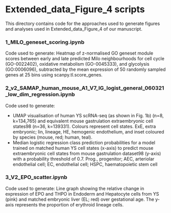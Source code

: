 # Extended_data_Figure_4 scripts

This directory contains code for the approaches used to generate figures and analyses used in Extended_data_Figure_4 of our manuscript. 

### 1_MILO_geneset_scoring.ipynb
Code used to generate: Heatmap of z-normalised GO geneset module scores between early and late predicted Milo neighbourhoods for cell cycle (GO-0022402), oxidative metabolism (GO-0045333), and glycolysis (GO:0006096), subtracted by the mean expression of 50 randomly sampled genes at 25 bins using scanpy.tl.score_genes.


### 2_v2_SAMAP_human_mouse_A1_V7_IG_logist_general_060321_low_dim_regression.ipynb
Code used to generate: 
- UMAP visualisation of human YS scRNA-seq (as shown in Fig. 1b) (n=8, k=134,765) and equivalent mouse gastrulation extraembryonic cell states98 (​​n=36, k=139331). Colours represent cell states. ExE, extra embryonic; lin, lineage, HE, hemogenic endothelium, and inset coloured by species (mouse, red; human, teal).
- Median logistic regression class prediction probabilities for a model trained on matched human YS cell states (x-axis) to predict mouse extraembryonic cell states from mouse gastrulation dataset98  (y-axis) with a probability threshold of 0.7. Prog., progenitor; AEC, arteriolar endothelial cell; EC, endothelial cell; HSPC, haematopoietic stem cell 

### 3_V2_EPO_scatter.ipynb
Code used to generate:  Line graph showing the relative change in expression of EPO and THPO in Endoderm and Hepatocyte cells from YS (pink) and matched embryonic liver (EL; red) over gestational age. The y-axis represents the proportion of erythroid lineage cells. 